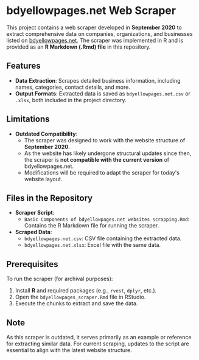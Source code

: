 # bdyellowpages.net Web Scraper  

This project contains a web scraper developed in **September 2020** to extract comprehensive data on companies, organizations, and businesses listed on [bdyellowpages.net](https://bdyellowpages.net/). The scraper was implemented in R and is provided as an **R Markdown (.Rmd) file** in this repository.  

## Features  
- **Data Extraction**: Scrapes detailed business information, including names, categories, contact details, and more.  
- **Output Formats**: Extracted data is saved as `bdyellowpages.net.csv` or `.xlsx`, both included in the project directory.  

## Limitations  
- **Outdated Compatibility**:  
  - The scraper was designed to work with the website structure of **September 2020**.  
  - As the website has likely undergone structural updates since then, the scraper is **not compatible with the current version** of bdyellowpages.net.  
  - Modifications will be required to adapt the scraper for today's website layout.  

## Files in the Repository  
- **Scraper Script**:  
  - `Basic Components of bdyellowpages.net websites scrapping.Rmd`: Contains the R Markdown file for running the scraper.  
- **Scraped Data**:  
  - `bdyellowpages.net.csv`: CSV file containing the extracted data.  
  - `bdyellowpages.net.xlsx`: Excel file with the same data.  

## Prerequisites  
To run the scraper (for archival purposes):  
1. Install **R** and required packages (e.g., `rvest`, `dplyr`, etc.).  
2. Open the `bdyellowpages_scraper.Rmd` file in RStudio.  
3. Execute the chunks to extract and save the data.  

## Note  
As this scraper is outdated, it serves primarily as an example or reference for extracting similar data. For current scraping, updates to the script are essential to align with the latest website structure.  

